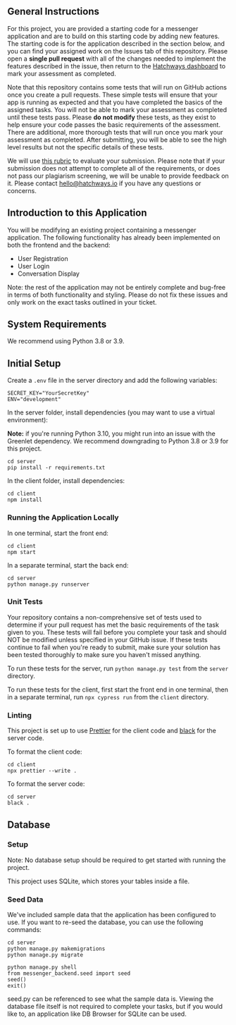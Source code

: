 ## General Instructions

For this project, you are provided a starting code for a messenger application and are to build on this starting code by adding new features. The starting code is for the application described in the section below, and you can find your assigned work on the Issues tab of this repository. Please open a **single pull request** with all of the changes needed to implement the features described in the issue, then return to the [Hatchways dashboard](https://app.hatchways.io/app#/dashboard/assess/assessment-interview) to mark your assessment as completed.

Note that this repository contains some tests that will run on GitHub actions once you create a pull requests. These simple tests will ensure that your app is running as expected and that you have completed the basics of the assigned tasks. You will not be able to mark your assessment as completed until these tests pass. Please **do not modify** these tests, as they exist to help ensure your code passes the basic requirements of the assessment. There are additional, more thorough tests that will run once you mark your assessment as completed. After submitting, you will be able to see the high level results but not the specific details of these tests.

We will use [this rubric](https://drive.google.com/file/d/103oOiqjxd_N1JckefKqPJjndqX1qvqdL/view?usp=sharing) to evaluate your submission. Please note that if your submission does not attempt to complete all of the requirements, or does not pass our plagiarism screening, we will be unable to provide feedback on it. Please contact hello@hatchways.io if you have any questions or concerns.

## Introduction to this Application

You will be modifying an existing project containing a messenger application. The following functionality has already been implemented on both the frontend and the backend:

- User Registration
- User Login
- Conversation Display

Note: the rest of the application may not be entirely complete and bug-free in terms of both functionality and styling. Please do not fix these issues and only work on the exact tasks outlined in your ticket.

## System Requirements

We recommend using Python 3.8 or 3.9.

## Initial Setup

Create a `.env` file in the server directory and add the following variables:
```
SECRET_KEY="YourSecretKey"
ENV="development"
```

In the server folder, install dependencies (you may want to use a virtual environment):

**Note:** if you're running Python 3.10, you might run into an issue with the Greenlet dependency. We recommend downgrading to Python 3.8 or 3.9 for this project.

```
cd server
pip install -r requirements.txt
```

In the client folder, install dependencies:

```
cd client
npm install
```

### Running the Application Locally

In one terminal, start the front end:

```
cd client
npm start
```

In a separate terminal, start the back end:

```
cd server
python manage.py runserver
```

### Unit Tests
Your repository contains a non-comprehensive set of tests used to determine if your pull request has met the basic requirements of the task given to you. These tests will fail before you complete your task and should NOT be modified unless specified in your GitHub issue. If these tests continue to fail when you're ready to submit, make sure your solution has been tested thoroughly to make sure you haven't missed anything.

To run these tests for the server, run `python manage.py test` from the `server` directory.

To run these tests for the client, first start the front end in one terminal, then in a separate terminal, run `npx cypress run` from the `client` directory.


### Linting
This project is set up to use [Prettier](https://prettier.io/) for the client code and [black](https://github.com/psf/black) for the server code. 

To format the client code:
```
cd client
npx prettier --write .
```

To format the server code:
```
cd server
black .
```

## Database

### Setup

Note: No database setup should be required to get started with running the project.

This project uses SQLite, which stores your tables inside a file.

### Seed Data

We've included sample data that the application has been configured to use. If you want to re-seed the database, you can use the following commands:
```
cd server
python manage.py makemigrations
python manage.py migrate 

python manage.py shell
from messenger_backend.seed import seed
seed()
exit()
```
seed.py can be referenced to see what the sample data is. Viewing the database file itself is not required to complete your tasks, but if you would like to, an application like DB Browser for SQLite can be used.
